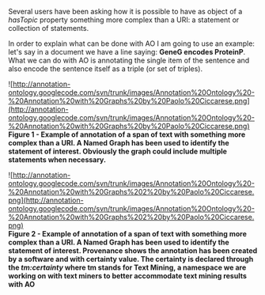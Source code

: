 Several users have been asking how it is possible to have as object of a _hasTopic_ property something more complex than a URI: a statement or collection of statements.

In order to explain what can be done with AO I am going to use an example: let's say in a document we have a line saying: **GeneG encodes ProteinP**. What we can do with AO is annotating the single item of the sentence and also encode the sentence itself as a triple (or set of triples).

![http://annotation-ontology.googlecode.com/svn/trunk/images/Annotation%20Ontology%20-%20Annotation%20with%20Graphs%20by%20Paolo%20Ciccarese.png](http://annotation-ontology.googlecode.com/svn/trunk/images/Annotation%20Ontology%20-%20Annotation%20with%20Graphs%20by%20Paolo%20Ciccarese.png)<br />
**Figure 1 - Example of annotation of a span of text with something more complex than a URI. A Named Graph has been used to identify the statement of interest. Obviously the graph could include multiple statements when necessary.**

![http://annotation-ontology.googlecode.com/svn/trunk/images/Annotation%20Ontology%20-%20Annotation%20with%20Graphs%202%20by%20Paolo%20Ciccarese.png](http://annotation-ontology.googlecode.com/svn/trunk/images/Annotation%20Ontology%20-%20Annotation%20with%20Graphs%202%20by%20Paolo%20Ciccarese.png)<br />
**Figure 2 - Example of annotation of a span of text with something more complex than a URI. A Named Graph has been used to identify the statement of interest. Provenance shows the annotation has been created by a software and with certainty value. The certainty is declared through the _tm:certainty_ where tm stands for Text Mining, a namespace we are working on with text miners to better accommodate text mining results with AO**